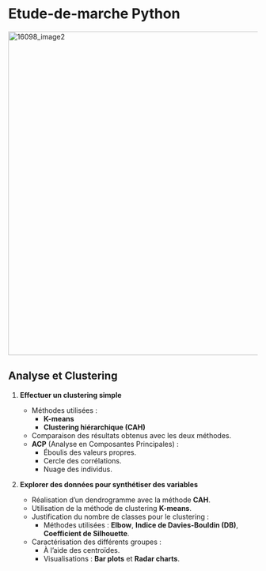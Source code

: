 # Etude-de-marche Python 
<img width="655" alt="16098_image2" src="https://github.com/Grom-P/Etude-de-march-/assets/117200565/1c88bbe3-1fbc-43eb-a8ec-041cbe824386">

## Analyse et Clustering

1. **Effectuer un clustering simple**  
   - Méthodes utilisées :  
     - **K-means**  
     - **Clustering hiérarchique (CAH)**  
   - Comparaison des résultats obtenus avec les deux méthodes.  
   - **ACP** (Analyse en Composantes Principales) :  
     - Éboulis des valeurs propres.  
     - Cercle des corrélations.  
     - Nuage des individus.

2. **Explorer des données pour synthétiser des variables**  
   - Réalisation d’un dendrogramme avec la méthode **CAH**.  
   - Utilisation de la méthode de clustering **K-means**.  
   - Justification du nombre de classes pour le clustering :  
     - Méthodes utilisées : **Elbow**, **Indice de Davies-Bouldin (DB)**, **Coefficient de Silhouette**.  
   - Caractérisation des différents groupes :  
     - À l’aide des centroïdes.  
     - Visualisations : **Bar plots** et **Radar charts**.
